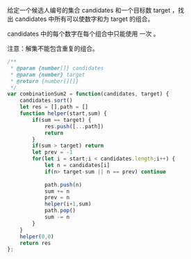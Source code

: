 给定一个候选人编号的集合 candidates 和一个目标数 target ，找出 candidates 中所有可以使数字和为 target 的组合。

candidates 中的每个数字在每个组合中只能使用 一次 。

注意：解集不能包含重复的组合。 

```js
/**
 * @param {number[]} candidates
 * @param {number} target
 * @return {number[][]}
 */
var combinationSum2 = function(candidates, target) {
    candidates.sort()
    let res = [],path = []
    function helper(start,sum) {
        if(sum == target) {
            res.push([...path])
            return 
        }
        if(sum > target) return
        let prev = -1
        for(let i = start;i < candidates.length;i++) {
            let n = candidates[i]
            if(n> target-sum || n == prev) continue
            
            path.push(n)
            sum += n
            prev = n
            helper(i+1,sum)
            path.pop()
            sum -= n
        }
    }
    helper(0,0)
    return res
};
```